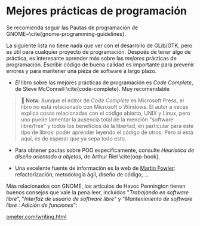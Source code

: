 # Mejores prácticas de programación

Se recomienda seguir las Pautas de programación de GNOME~\cite{gnome-programming-guidelines}.

La siguiente lista no tiene nada que ver con el desarrollo de GLib/GTK, pero es útil para cualquier proyecto de programación. Después de tener algo de práctica, es interesante aprender más sobre las *mejores* prácticas de programación. Escribir código de buena calidad es importante para prevenir errores y para mantener una pieza de software a largo plazo.

* *El* libro sobre las mejores prácticas de programación es *Code Complete*, de Steve McConnell \cite{code-complete}. Muy recomendable

> **📌 Nota:** Aunque el editor de *Code Complete* es Microsoft Press, el libro no está relacionado con Microsoft o Windows. El autor a veces explica cosas relacionadas con el código abierto, UNIX y Linux, pero uno puede lamentar la ausencia total de la mención "software libre/free" y todos los beneficios de la libertad, en particular para este tipo de libros: poder aprender leyendo el código de otros. Pero si está aquí, es de esperar que ya sepa todo esto.

* Para obtener pautas sobre POO específicamente, consulte *Heurística de diseño orientado a objetos*, de Arthur Riel \cite{oop-book}.

* Una excelente fuente de información es la web de [Martin Fowler](http://martinfowler.com/): refactorización, metodología ágil, diseño de código, ...

Más relacionados con GNOME, los artículos de Havoc Pennington tienen buenos consejos que vale la pena leer, incluidos "*Trabajando en software libre*", "*Interfaz de usuario de software libre*" y "*Mantenimiento de software libre : Adición de funciones*":

[ometer.com/writing.html](http://ometer.com/writing.html)
